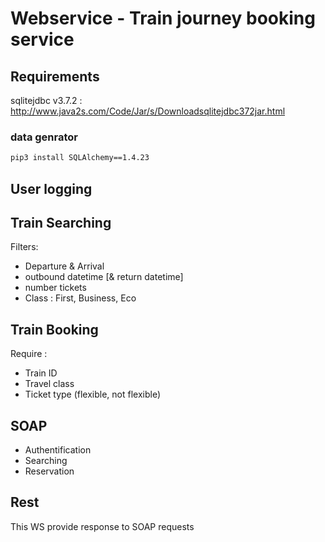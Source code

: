 # Webservice - Train journey booking service

## Requirements

sqlitejdbc v3.7.2 : http://www.java2s.com/Code/Jar/s/Downloadsqlitejdbc372jar.html

### data genrator
```sh
pip3 install SQLAlchemy==1.4.23
```
## User logging

## Train Searching

Filters:

- Departure & Arrival
- outbound datetime [& return datetime]
- number tickets
- Class : First, Business, Eco

## Train Booking

Require :

- Train ID
- Travel class
- Ticket type (flexible, not flexible)

## SOAP

- Authentification
- Searching
- Reservation

## Rest

This WS provide response to SOAP requests

